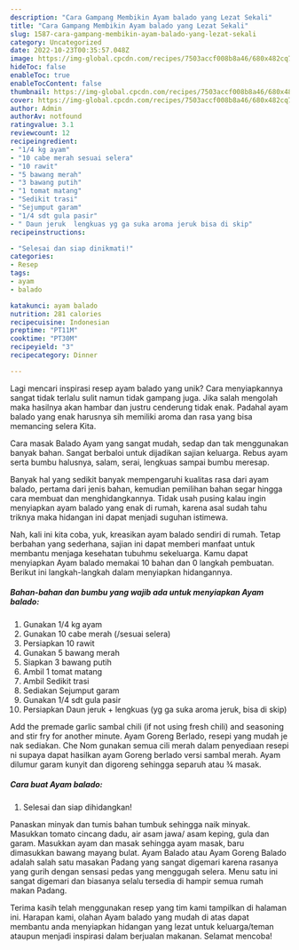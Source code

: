 ```yaml
---
description: "Cara Gampang Membikin Ayam balado yang Lezat Sekali"
title: "Cara Gampang Membikin Ayam balado yang Lezat Sekali"
slug: 1587-cara-gampang-membikin-ayam-balado-yang-lezat-sekali
category: Uncategorized
date: 2022-10-23T00:35:57.048Z
image: https://img-global.cpcdn.com/recipes/7503accf008b8a46/680x482cq70/ayam-balado-foto-resep-utama.jpg
hideToc: false
enableToc: true
enableTocContent: false
thumbnail: https://img-global.cpcdn.com/recipes/7503accf008b8a46/680x482cq70/ayam-balado-foto-resep-utama.jpg
cover: https://img-global.cpcdn.com/recipes/7503accf008b8a46/680x482cq70/ayam-balado-foto-resep-utama.jpg
author: Admin
authorAv: notfound
ratingvalue: 3.1
reviewcount: 12
recipeingredient:
- "1/4 kg ayam"
- "10 cabe merah sesuai selera"
- "10 rawit"
- "5 bawang merah"
- "3 bawang putih"
- "1 tomat matang"
- "Sedikit trasi"
- "Sejumput garam"
- "1/4 sdt gula pasir"
- " Daun jeruk  lengkuas yg ga suka aroma jeruk bisa di skip"
recipeinstructions:

- "Selesai dan siap dinikmati!"
categories:
- Resep
tags:
- ayam
- balado

katakunci: ayam balado 
nutrition: 281 calories
recipecuisine: Indonesian
preptime: "PT11M"
cooktime: "PT30M"
recipeyield: "3"
recipecategory: Dinner

---
```





Lagi mencari inspirasi resep ayam balado yang unik? Cara menyiapkannya sangat tidak terlalu sulit namun tidak gampang juga. Jika salah mengolah maka hasilnya akan hambar dan justru cenderung tidak enak. Padahal ayam balado yang enak harusnya sih memiliki aroma dan rasa yang bisa memancing selera Kita.





Cara masak Balado Ayam yang sangat mudah, sedap dan tak menggunakan banyak bahan. Sangat berbaloi untuk dijadikan sajian keluarga. Rebus ayam serta bumbu halusnya, salam, serai, lengkuas sampai bumbu meresap.

Banyak hal yang sedikit banyak mempengaruhi kualitas rasa dari ayam balado, pertama dari jenis bahan, kemudian pemilihan bahan segar hingga cara membuat dan menghidangkannya. Tidak usah pusing kalau ingin menyiapkan ayam balado yang enak di rumah, karena asal sudah tahu triknya maka hidangan ini dapat menjadi suguhan istimewa.






Nah, kali ini kita coba, yuk, kreasikan ayam balado sendiri di rumah. Tetap berbahan yang sederhana, sajian ini dapat memberi manfaat untuk membantu menjaga kesehatan tubuhmu sekeluarga. Kamu dapat menyiapkan Ayam balado memakai 10 bahan dan 0 langkah pembuatan. Berikut ini langkah-langkah dalam menyiapkan hidangannya.

<!--inarticleads1-->

##### Bahan-bahan dan bumbu yang wajib ada untuk menyiapkan Ayam balado:

1. Gunakan 1/4 kg ayam
1. Gunakan 10 cabe merah (/sesuai selera)
1. Persiapkan 10 rawit
1. Gunakan 5 bawang merah
1. Siapkan 3 bawang putih
1. Ambil 1 tomat matang
1. Ambil Sedikit trasi
1. Sediakan Sejumput garam
1. Gunakan 1/4 sdt gula pasir
1. Persiapkan  Daun jeruk + lengkuas (yg ga suka aroma jeruk, bisa di skip)


Add the premade garlic sambal chili (if not using fresh chili) and seasoning and stir fry for another minute. Ayam Goreng Berlado, resepi yang mudah je nak sediakan. Che Nom gunakan semua cili merah dalam penyediaan resepi ni supaya dapat hasilkan ayam Goreng berlado versi sambal merah. Ayam dilumur garam kunyit dan digoreng sehingga separuh atau ¾ masak. 

<!--inarticleads2-->

##### Cara buat Ayam balado:


1. Selesai dan siap dihidangkan!

Panaskan minyak dan tumis bahan tumbuk sehingga naik minyak. Masukkan tomato cincang dadu, air asam jawa/ asam keping, gula dan garam. Masukkan ayam dan masak sehingga ayam masak, baru dimasukkan bawang mayang bulat. Ayam Balado atau Ayam Goreng Balado adalah salah satu masakan Padang yang sangat digemari karena rasanya yang gurih dengan sensasi pedas yang menggugah selera. Menu satu ini sangat digemari dan biasanya selalu tersedia di hampir semua rumah makan Padang. 

Terima kasih telah menggunakan resep yang tim kami tampilkan di halaman ini. Harapan kami, olahan Ayam balado yang mudah di atas dapat membantu anda menyiapkan hidangan yang lezat untuk keluarga/teman ataupun menjadi inspirasi dalam berjualan makanan. Selamat mencoba!

